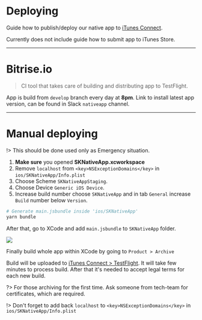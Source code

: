 # Deploying
Guide how to publish/deploy our native app to [iTunes Connect](https://itunesconnect.apple.com).

Currently does not include guide how to submit app to iTunes Store.

---

# Bitrise.io
> CI tool that takes care of building and distributing app to TestFlight.

App is build from `develop` branch every day at **8pm**.
Link to install latest app version, can be found in Slack `nativeapp` channel.

---

# Manual deploying
!> This should be done used only as Emergency situation.

1. **Make sure** you opened **SKNativeApp.xcworkspace**
2. Remove `localhost` from `<key>NSExceptionDomains</key>` in `ios/SKNativeApp/Info.plist`
3. Choose Scheme `SKNativeAppStaging`.
4. Choose Device `Generic iOS Device`.
5. Increase build number choose `SKNativeApp` and in tab `General` increase `Build` number below `Version`.

```bash
# Generate main.jsbundle inside 'ios/SKNativeApp'
yarn bundle
```

After that, go to XCode and add `main.jsbundle` to `SKNativeApp` folder.

![](https://cl.ly/120g0V3V1E0b/[16f594fbdd79f450616dc4e595fbfb50]_Image%202017-10-12%20at%205.51.36%20PM.png)

Finally build whole app within XCode by going to `Product > Archive`

Build will be uploaded to [iTunes Connect > TestFlight](https://itunesconnect.apple.com).
It will take few minutes to process build. After that it's needed to accept legal terms for each new build.

?> For those archiving for the first time. Ask someone from tech-team for certificates, which are required.

!> Don't forget to add back `localhost` to `<key>NSExceptionDomains</key>` in `ios/SKNativeApp/Info.plist`
